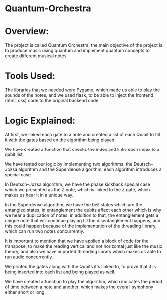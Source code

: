 # Quantum-Orchestra

# Overview:

The project is called Quantum Orchestra, the main objective of the project is 
to produce music using quantum and implement quantum concepts to create different
musical notes.

# Tools Used: 

The libraries that we needed were Pygame, which made us able to play the sounds of the notes, and we used flask, to be able to inject the frontend (html, css) code to the 
original backend code.

# Logic Explained:

At first, we linked each gate to a note and created a list of each Quibit to fill it with the gates based on the algorithm being played.

We have created a function that checks the index and links each index to a qubit list.

We have tested our logic by implementing two algorithms, the Deutsch–Jozsa algorithm and the Superdense algorithm, each algorithm introduces a special case.

In Deutsch–Jozsa algorithm, we have the phase kickback special case which we presented as the Z note, which is linked to the Z gate, which makes us hear it in a unique way.

In the Superdense algorithm, we have the bell states which are the entangled states, in entanglement the qubits affect each other which is why we hear a duplication of notes, in addition to that, the entanglement gets a unique note that will continue playing till the disentanglement happens,  and this could happen because of the implementation of the threading library, which can run two notes concurrently.

It is important to mention that we have applied a block of code for the transpose, to make the reading vertical and not horizontal just like the music theory, and also we have imported threading library which makes us able to run audio concurrently.

We printed the gates along with the Qubits it's linked to, to prove that it is being inserted into each list and being played as well.

We have created a function to play the algorithm, which indicates the period of time between a note and another, which makes the overall symphony either short or long.
